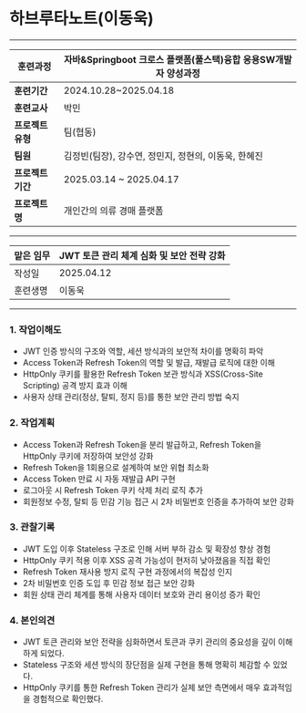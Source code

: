 # 하브루타노트(이동욱)

---

|**훈련과정**|자바&Springboot 크로스 플랫폼(풀스택)융합 응용SW개발자 양성과정|
|---|---|
|**훈련기간**|2024.10.28~2025.04.18|
|**훈련교사**|박민|
|**프로젝트 유형**|팀(협동)|
|**팀원**|김정빈(팀장), 강수연, 정민지, 정현의, 이동욱, 한혜진|
|**프로젝트 기간**|2025.03.14 ~ 2025.04.17|
|**프로젝트명**|개인간의 의류 경매 플랫폼|

---

| 맡은 임무 | JWT 토큰 관리 체계 심화 및 보안 전략 강화 |
| ----- | -------------------------- |
| 작성일   | 2025.04.12                 |
| 훈련생명  | 이동욱                        |

---

### 1. 작업이해도

- JWT 인증 방식의 구조와 역할, 세션 방식과의 보안적 차이를 명확히 파악
- Access Token과 Refresh Token의 역할 및 발급, 재발급 로직에 대한 이해
- HttpOnly 쿠키를 활용한 Refresh Token 보관 방식과 XSS(Cross-Site Scripting) 공격 방지 효과 이해
- 사용자 상태 관리(정상, 탈퇴, 정지 등)를 통한 보안 관리 방법 숙지

### 2. 작업계획

- Access Token과 Refresh Token을 분리 발급하고, Refresh Token을 HttpOnly 쿠키에 저장하여 보안성 강화
- Refresh Token을 1회용으로 설계하여 보안 위협 최소화
- Access Token 만료 시 자동 재발급 API 구현
- 로그아웃 시 Refresh Token 쿠키 삭제 처리 로직 추가
- 회원정보 수정, 탈퇴 등 민감 기능 접근 시 2차 비밀번호 인증을 추가하여 보안 강화

### 3. 관찰기록

- JWT 도입 이후 Stateless 구조로 인해 서버 부하 감소 및 확장성 향상 경험
- HttpOnly 쿠키 적용 이후 XSS 공격 가능성이 현저히 낮아졌음을 직접 확인
- Refresh Token 재사용 방지 로직 구현 과정에서의 복잡성 인지
- 2차 비밀번호 인증 도입 후 민감 정보 접근 보안 강화
- 회원 상태 관리 체계를 통해 사용자 데이터 보호와 관리 용이성 증가 확인

### 4. 본인의견

- JWT 토큰 관리와 보안 전략을 심화하면서 토큰과 쿠키 관리의 중요성을 깊이 이해하게 되었다.
- Stateless 구조와 세션 방식의 장단점을 실제 구현을 통해 명확히 체감할 수 있었다.
- HttpOnly 쿠키를 통한 Refresh Token 관리가 실제 보안 측면에서 매우 효과적임을 경험적으로 확인했다.